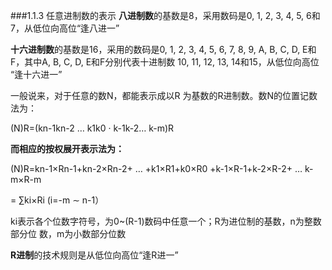 ###1.1.3 任意进制数的表示
**八进制数**的基数是8，采用数码是0, 1, 2, 3, 4, 5, 6和7，从低位向高位“逢八进一” <P>
**十六进制数**的基数是16，采用的数码是0, 1, 2, 3, 4, 5, 6, 7, 8, 9, A, B, C, D, E和 F，其中A, B, C, D, E和F分别代表十进制数 10, 11, 12, 13, 14和15，从低位向高位 “逢十六进一” <p>
一般说来，对于任意的数N，都能表示成以R 为基数的R进制数。数N的位置记数法为：<p> (N)R=(kn-1kn-2 … k1k0 · k-1k-2… k-m)R<p> 
**而相应的按权展开表示法为：**<p> 
(N)R=kn-1×Rn-1+kn-2×Rn-2+ … +k1×R1+k0×R0 +k-1×R-1+k-2×R-2+ … k-m×R-m<p> = ∑ki×Ri (i=-m ∼ n-1）<p>
ki表示各个位数字符号，为0~(R-1)数码中任意一个；R为进位制的基数，n为整数部分位 数，m为小数部分位数 <p>
**R进制**的技术规则是从低位向高位“逢R进一” 
